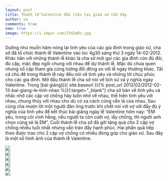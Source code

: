 ```yaml
---
layout: post
title: Thánh lễ Valentine đầu tiên tại giáo xứ Cần Xây
author: va
comments: true
new: true
image: https://i.imgur.com/IYd2wDv.jpg
---
```


Dường như muốn hâm nóng lại tình yêu của các gia đình trong giáo xứ, cha sở đã tổ chức thánh lễ Valentine vào lúc 4g30 sáng thứ 3 ngày 14-02-2012. Khác hẳn với những thánh lễ khác là cha sở mời gọi các gia đình còn đủ đôi, đủ cặp, mặc đẹp ngồi chung với nhau để dự thánh lễ. Mặc dù chưa quen nhưng số cặp tham gia cũng tương đối đông so với lễ ngày thường khác. Tất cả chủ đề trong thánh lễ này đều nói về tình yêu và những lời chúc phúc cho các gia đình. Mở đầu thánh lễ cha sở nói về lịch sử và ý nghĩa ngày Valentine. Trong [bài giảng]({{ site.baseurl }}{% post_url 2012/02/2012-02-13-bai-giang-le-tinh-nhan %}){:target="\_blank"} cha sở bàn về tình yêu và nhắc nhở các cặp vợ chồng hãy luôn nhớ về nhau, thể hiện tình yêu với nhau, chung thủy với nhau cho dù có xa cách cũng vẫn là của nhau. Sau cùng cha mượn lời một người đàn ông trước khi chết nói với vợ với đầy đủ ý nghĩa của tình yêu để kết thúc bài giảng ngày lễ Valentine hôm nay: “EM yêu, trong cõi vĩnh hằng, nếu người ta còn cưới vợ, lấy chồng, thì người anh chọn cũng sẽ là EM”. Cuối thánh lễ cha sở đã gởi tặng quà cho 2 cặp vợ chồng nhiều tuổi nhất nhưng vẫn tràn đầy hạnh phúc. Hai phần quà tiếp theo được trao cho 2 cặp vợ chồng có nhiều đóng góp cho giáo xứ. Sau đây là một số hình ảnh của thánh lễ Valentine.

<div class="center">
    <img src="https://i.imgur.com/HgRWsRX.jpg" />
</div>

<div class="center">
    <img src="https://i.imgur.com/JPjVSaZ.jpg" />
</div>

<div class="center">
    <img src="https://i.imgur.com/fU2vuAf.jpg" />
</div>

<div class="center">
    <img src="https://i.imgur.com/7aWL1vv.jpg" />
</div>

<div class="center">
    <img src="https://i.imgur.com/EV6zHNY.jpg" />
</div>

<div class="center">
    <img src="https://i.imgur.com/I0T2UHB.jpg" />
</div>

